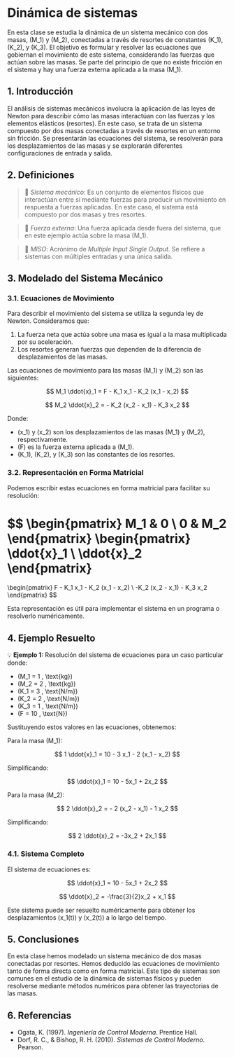 # Dinámica de sistemas

En esta clase se estudia la dinámica de un sistema mecánico con dos masas, \(M_1\) y \(M_2\), conectadas a través de resortes de constantes \(K_1\), \(K_2\), y \(K_3\). El objetivo es formular y resolver las ecuaciones que gobiernan el movimiento de este sistema, considerando las fuerzas que actúan sobre las masas. Se parte del principio de que no existe fricción en el sistema y hay una fuerza externa aplicada a la masa \(M_1\).

## 1. Introducción

El análisis de sistemas mecánicos involucra la aplicación de las leyes de Newton para describir cómo las masas interactúan con las fuerzas y los elementos elásticos (resortes). En este caso, se trata de un sistema compuesto por dos masas conectadas a través de resortes en un entorno sin fricción. Se presentarán las ecuaciones del sistema, se resolverán para los desplazamientos de las masas y se explorarán diferentes configuraciones de entrada y salida.

## 2. Definiciones

> 🔑 *Sistema mecánico*: Es un conjunto de elementos físicos que interactúan entre sí mediante fuerzas para producir un movimiento en respuesta a fuerzas aplicadas. En este caso, el sistema está compuesto por dos masas y tres resortes.

> 🔑 *Fuerza externa*: Una fuerza aplicada desde fuera del sistema, que en este ejemplo actúa sobre la masa \(M_1\).

> 🔑 *MISO*: Acrónimo de *Multiple Input Single Output*. Se refiere a sistemas con múltiples entradas y una única salida.

## 3. Modelado del Sistema Mecánico

### 3.1. Ecuaciones de Movimiento

Para describir el movimiento del sistema se utiliza la segunda ley de Newton. Consideramos que:

1. La fuerza neta que actúa sobre una masa es igual a la masa multiplicada por su aceleración.
2. Los resortes generan fuerzas que dependen de la diferencia de desplazamientos de las masas.

Las ecuaciones de movimiento para las masas \(M_1\) y \(M_2\) son las siguientes:

$$
M_1 \ddot{x}_1 = F - K_1 x_1 - K_2 (x_1 - x_2)
$$

$$
M_2 \ddot{x}_2 = - K_2 (x_2 - x_1) - K_3 x_2
$$

Donde:

- \(x_1\) y \(x_2\) son los desplazamientos de las masas \(M_1\) y \(M_2\), respectivamente.
- \(F\) es la fuerza externa aplicada a \(M_1\).
- \(K_1\), \(K_2\), y \(K_3\) son las constantes de los resortes.

### 3.2. Representación en Forma Matricial

Podemos escribir estas ecuaciones en forma matricial para facilitar su resolución:

$$
\begin{pmatrix}
M_1 & 0 \\
0 & M_2
\end{pmatrix}
\begin{pmatrix}
\ddot{x}_1 \\
\ddot{x}_2
\end{pmatrix}
=
\begin{pmatrix}
F - K_1 x_1 - K_2 (x_1 - x_2) \\
-K_2 (x_2 - x_1) - K_3 x_2
\end{pmatrix}
$$

Esta representación es útil para implementar el sistema en un programa o resolverlo numéricamente.

## 4. Ejemplo Resuelto

💡 **Ejemplo 1:** Resolución del sistema de ecuaciones para un caso particular donde:

- \(M_1 = 1 \, \text{kg}\)
- \(M_2 = 2 \, \text{kg}\)
- \(K_1 = 3 \, \text{N/m}\)
- \(K_2 = 2 \, \text{N/m}\)
- \(K_3 = 1 \, \text{N/m}\)
- \(F = 10 \, \text{N}\)

Sustituyendo estos valores en las ecuaciones, obtenemos:

Para la masa \(M_1\):

$$
1 \ddot{x}_1 = 10 - 3 x_1 - 2 (x_1 - x_2)
$$

Simplificando:

$$
\ddot{x}_1 = 10 - 5x_1 + 2x_2
$$

Para la masa \(M_2\):

$$
2 \ddot{x}_2 = - 2 (x_2 - x_1) - 1 x_2
$$

Simplificando:

$$
2 \ddot{x}_2 = -3x_2 + 2x_1
$$

### 4.1. Sistema Completo

El sistema de ecuaciones es:

$$
\ddot{x}_1 = 10 - 5x_1 + 2x_2
$$

$$
\ddot{x}_2 = -\frac{3}{2}x_2 + x_1
$$

Este sistema puede ser resuelto numéricamente para obtener los desplazamientos \(x_1(t)\) y \(x_2(t)\) a lo largo del tiempo.

## 5. Conclusiones

En esta clase hemos modelado un sistema mecánico de dos masas conectadas por resortes. Hemos deducido las ecuaciones de movimiento tanto de forma directa como en forma matricial. Este tipo de sistemas son comunes en el estudio de la dinámica de sistemas físicos y pueden resolverse mediante métodos numéricos para obtener las trayectorias de las masas.

## 6. Referencias

- Ogata, K. (1997). *Ingeniería de Control Moderna*. Prentice Hall.
- Dorf, R. C., & Bishop, R. H. (2010). *Sistemas de Control Moderno*. Pearson.

